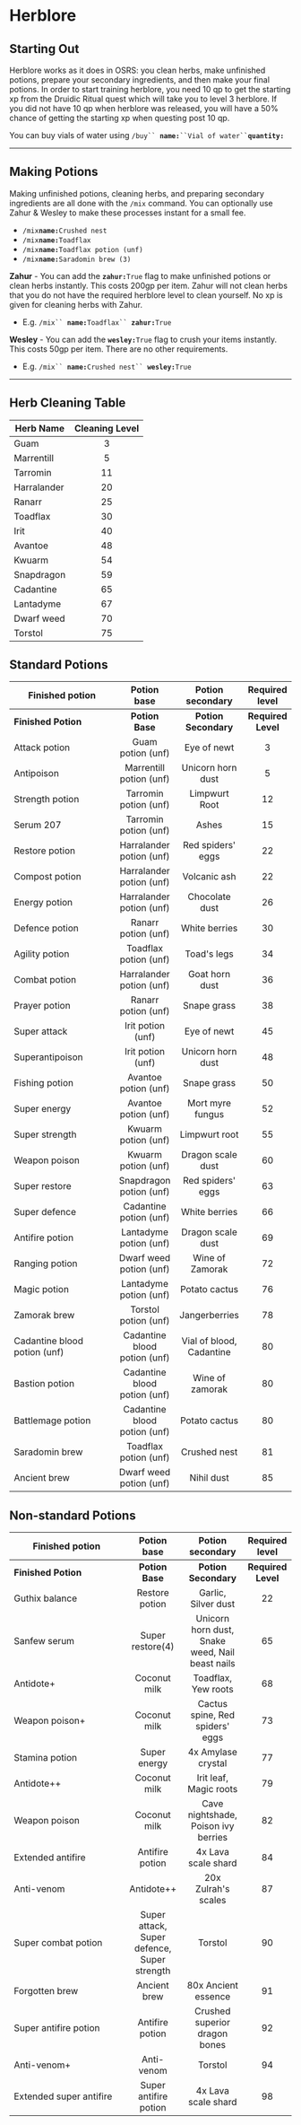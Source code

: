 # Herblore

## Starting Out

Herblore works as it does in OSRS: you clean herbs, make unfinished potions, prepare your secondary ingredients, and then make your final potions. In order to start training herblore, you need 10 qp to get the starting xp from the Druidic Ritual quest which will take you to level 3 herblore. If you did not have 10 qp when herblore was released, you will have a 50% chance of getting the starting xp when questing post 10 qp.

You can buy vials of water using `/buy`` `**`name:`**` ``Vial of water`` `**`quantity:`**

***

## Making Potions

Making unfinished potions, cleaning herbs, and preparing secondary ingredients are all done with the `/mix` command. You can optionally use Zahur & Wesley to make these processes instant for a small fee.

* `/mix`**`name:`**`Crushed nest`
* `/mix`**`name:`**`Toadflax`
* `/mix`**`name:`**`Toadflax potion (unf)`
* `/mix`**`name:`**`Saradomin brew (3)`

**Zahur** - You can add the **`zahur:`**`True` flag to make unfinished potions or clean herbs instantly. This costs 200gp per item. Zahur will not clean herbs that you do not have the required herblore level to clean yourself. No xp is given for cleaning herbs with Zahur.

* E.g. `/mix`` `**`name:`**`Toadflax`` `**`zahur:`**`True`

**Wesley** - You can add the **`wesley:`**`True` flag to crush your items instantly. This costs 50gp per item. There are no other requirements.

* E.g. `/mix`` `**`name:`**`Crushed nest`` `**`wesley:`**`True`

***

## Herb Cleaning Table

| **Herb Name** | **Cleaning Level** |
| ------------- | :----------------: |
| Guam          |          3         |
| Marrentill    |          5         |
| Tarromin      |         11         |
| Harralander   |         20         |
| Ranarr        |         25         |
| Toadflax      |         30         |
| Irit          |         40         |
| Avantoe       |         48         |
| Kwuarm        |         54         |
| Snapdragon    |         59         |
| Cadantine     |         65         |
| Lantadyme     |         67         |
| Dwarf weed    |         70         |
| Torstol       |         75         |

## Standard Potions

<table data-header-hidden><thead><tr><th width="188">Finished potion</th><th align="center">Potion base</th><th align="center">Potion secondary</th><th align="center">Required level</th></tr></thead><tbody><tr><td><strong>Finished Potion</strong></td><td align="center"><strong>Potion Base</strong></td><td align="center"><strong>Potion Secondary</strong></td><td align="center"><strong>Required Level</strong></td></tr><tr><td>Attack potion</td><td align="center">Guam potion (unf)</td><td align="center">Eye of newt</td><td align="center">3</td></tr><tr><td>Antipoison</td><td align="center">Marrentill potion (unf)</td><td align="center">Unicorn horn dust</td><td align="center">5</td></tr><tr><td>Strength potion</td><td align="center">Tarromin potion (unf)</td><td align="center">Limpwurt Root</td><td align="center">12</td></tr><tr><td>Serum 207</td><td align="center">Tarromin potion (unf)</td><td align="center">Ashes</td><td align="center">15</td></tr><tr><td>Restore potion</td><td align="center">Harralander potion (unf)</td><td align="center">Red spiders' eggs</td><td align="center">22</td></tr><tr><td>Compost potion</td><td align="center">Harralander potion (unf)</td><td align="center">Volcanic ash</td><td align="center">22</td></tr><tr><td>Energy potion</td><td align="center">Harralander potion (unf)</td><td align="center">Chocolate dust</td><td align="center">26</td></tr><tr><td>Defence potion</td><td align="center">Ranarr potion (unf)</td><td align="center">White berries</td><td align="center">30</td></tr><tr><td>Agility potion</td><td align="center">Toadflax potion (unf)</td><td align="center">Toad's legs</td><td align="center">34</td></tr><tr><td>Combat potion</td><td align="center">Harralander potion (unf)</td><td align="center">Goat horn dust</td><td align="center">36</td></tr><tr><td>Prayer potion</td><td align="center">Ranarr potion (unf)</td><td align="center">Snape grass</td><td align="center">38</td></tr><tr><td>Super attack</td><td align="center">Irit potion (unf)</td><td align="center">Eye of newt</td><td align="center">45</td></tr><tr><td>Superantipoison</td><td align="center">Irit potion (unf)</td><td align="center">Unicorn horn dust</td><td align="center">48</td></tr><tr><td>Fishing potion</td><td align="center">Avantoe potion (unf)</td><td align="center">Snape grass</td><td align="center">50</td></tr><tr><td>Super energy</td><td align="center">Avantoe potion (unf)</td><td align="center">Mort myre fungus</td><td align="center">52</td></tr><tr><td>Super strength</td><td align="center">Kwuarm potion (unf)</td><td align="center">Limpwurt root</td><td align="center">55</td></tr><tr><td>Weapon poison</td><td align="center">Kwuarm potion (unf)</td><td align="center">Dragon scale dust</td><td align="center">60</td></tr><tr><td>Super restore</td><td align="center">Snapdragon potion (unf)</td><td align="center">Red spiders' eggs</td><td align="center">63</td></tr><tr><td>Super defence</td><td align="center">Cadantine potion (unf)</td><td align="center">White berries</td><td align="center">66</td></tr><tr><td>Antifire potion</td><td align="center">Lantadyme potion (unf)</td><td align="center">Dragon scale dust</td><td align="center">69</td></tr><tr><td>Ranging potion</td><td align="center">Dwarf weed potion (unf)</td><td align="center">Wine of Zamorak</td><td align="center">72</td></tr><tr><td>Magic potion</td><td align="center">Lantadyme potion (unf)</td><td align="center">Potato cactus</td><td align="center">76</td></tr><tr><td>Zamorak brew</td><td align="center">Torstol potion (unf)</td><td align="center">Jangerberries</td><td align="center">78</td></tr><tr><td>Cadantine blood potion (unf)</td><td align="center">Cadantine blood potion (unf)</td><td align="center">Vial of blood, Cadantine</td><td align="center">80</td></tr><tr><td>Bastion potion</td><td align="center">Cadantine blood potion (unf)</td><td align="center">Wine of zamorak</td><td align="center">80</td></tr><tr><td>Battlemage potion</td><td align="center">Cadantine blood potion (unf)</td><td align="center">Potato cactus</td><td align="center">80</td></tr><tr><td>Saradomin brew</td><td align="center">Toadflax potion (unf)</td><td align="center">Crushed nest</td><td align="center">81</td></tr><tr><td>Ancient brew</td><td align="center">Dwarf weed potion (unf)</td><td align="center">Nihil dust</td><td align="center">85</td></tr></tbody></table>

## **Non-standard Potions**

<table data-header-hidden><thead><tr><th width="188">Finished potion</th><th align="center">Potion base</th><th align="center">Potion secondary</th><th align="center">Required level</th></tr></thead><tbody><tr><td><strong>Finished Potion</strong></td><td align="center"><strong>Potion Base</strong></td><td align="center"><strong>Potion Secondary</strong></td><td align="center"><strong>Required Level</strong></td></tr><tr><td>Guthix balance</td><td align="center">Restore potion</td><td align="center">Garlic, Silver dust</td><td align="center">22</td></tr><tr><td>Sanfew serum</td><td align="center">Super restore(4)</td><td align="center">Unicorn horn dust, Snake weed, Nail beast nails</td><td align="center">65</td></tr><tr><td>Antidote+</td><td align="center">Coconut milk</td><td align="center">Toadflax, Yew roots</td><td align="center">68</td></tr><tr><td>Weapon poison+</td><td align="center">Coconut milk</td><td align="center">Cactus spine, Red spiders' eggs</td><td align="center">73</td></tr><tr><td>Stamina potion</td><td align="center">Super energy</td><td align="center">4x Amylase crystal</td><td align="center">77</td></tr><tr><td>Antidote++</td><td align="center">Coconut milk</td><td align="center">Irit leaf, Magic roots</td><td align="center">79</td></tr><tr><td>Weapon poison</td><td align="center">Coconut milk</td><td align="center">Cave nightshade, Poison ivy berries</td><td align="center">82</td></tr><tr><td>Extended antifire</td><td align="center">Antifire potion</td><td align="center">4x Lava scale shard</td><td align="center">84</td></tr><tr><td>Anti-venom</td><td align="center">Antidote++</td><td align="center">20x Zulrah's scales</td><td align="center">87</td></tr><tr><td>Super combat potion</td><td align="center">Super attack, Super defence, Super strength</td><td align="center">Torstol</td><td align="center">90</td></tr><tr><td>Forgotten brew</td><td align="center">Ancient brew</td><td align="center">80x Ancient essence</td><td align="center">91</td></tr><tr><td>Super antifire potion</td><td align="center">Antifire potion</td><td align="center">Crushed superior dragon bones</td><td align="center">92</td></tr><tr><td>Anti-venom+</td><td align="center">Anti-venom</td><td align="center">Torstol</td><td align="center">94</td></tr><tr><td>Extended super antifire</td><td align="center">Super antifire potion</td><td align="center">4x Lava scale shard</td><td align="center">98</td></tr></tbody></table>

